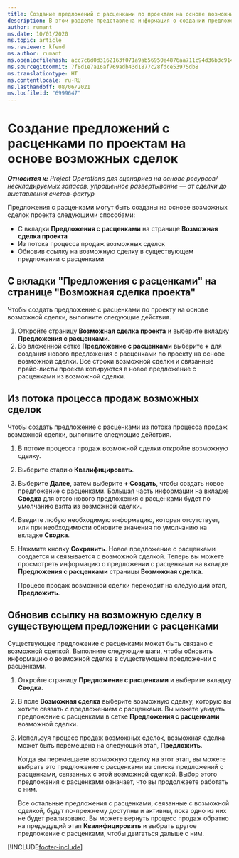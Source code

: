 ```yaml
---
title: Создание предложений с расценками по проектам на основе возможных сделок
description: В этом разделе представлена информация о создании предложения с расценками по проекту из возможной сделки.
author: rumant
ms.date: 10/01/2020
ms.topic: article
ms.reviewer: kfend
ms.author: rumant
ms.openlocfilehash: acc7c6d0d3162163f071a9ab56950e4876aa711c94d36b3c9149cd46d76c57bd
ms.sourcegitcommit: 7f8d1e7a16af769adb43d1877c28fdce53975db8
ms.translationtype: HT
ms.contentlocale: ru-RU
ms.lasthandoff: 08/06/2021
ms.locfileid: "6999647"
---
```

# <a name="create-project-quotes-from-opportunities"></a>Создание предложений с расценками по проектам на основе возможных сделок

_**Относится к:** Project Operations для сценариев на основе ресурсов/нескладируемых запасов, упрощенное развертывание — от сделки до выставления счетов-фактур_

Предложения с расценками могут быть созданы на основе возможных сделок проекта следующими способами:

- С вкладки **Предложения с расценками** на странице **Возможная сделка проекта**
- Из потока процесса продаж возможных сделок
- Обновив ссылку на возможную сделку в существующем предложении с расценками

## <a name="from-the-quotes-tab-of-the-project-opportunity-page"></a>С вкладки "Предложения с расценками" на странице "Возможная сделка проекта"

Чтобы создать предложение с расценками по проекту на основе возможной сделки, выполните следующие действия.

1. Откройте страницу **Возможная сделка проекта** и выберите вкладку **Предложения с расценками**. 
2. Во вложенной сетке **Предложение с расценками** выберите **+** для создания нового предложения с расценками по проекту на основе возможной сделки. Все строки возможной сделки и связанные прайс-листы проекта копируются в новое предложение с расценками из возможной сделки.

## <a name="from-the-opportunity-sales-process-flow"></a>Из потока процесса продаж возможных сделок

Чтобы создать предложение с расценками из потока процесса продаж возможной сделки, выполните следующие действия.

1. В потоке процесса продаж возможной сделки откройте возможную сделку.
2. Выберите стадию **Квалифицировать**. 
3. Выберите **Далее**, затем выберите **+ Создать**, чтобы создать новое предложение с расценками. Большая часть информации на вкладке **Сводка** для этого нового предложения с расценками будет по умолчанию взята из возможной сделки. 
4. Введите любую необходимую информацию, которая отсутствует, или при необходимости обновите значения по умолчанию на вкладке **Сводка**.
5. Нажмите кнопку **Сохранить**. Новое предложение с расценками создается и связывается с возможной сделкой. Теперь вы можете просмотреть информацию о предложении с расценками на вкладке **Предложения с расценками** страницы **Возможная сделка**. 

   Процесс продаж возможной сделки переходит на следующий этап, **Предложить**.


## <a name="by-updating-the-opportunity-reference-on-an-existing-quote"></a>Обновив ссылку на возможную сделку в существующем предложении с расценками

Существующее предложение с расценками может быть связано с возможной сделкой. Выполните следующие шаги, чтобы обновить информацию о возможной сделке в существующем предложении с расценками.

1. Откройте страницу **Предложение с расценками** и выберите вкладку **Сводка**.
2. В поле **Возможная сделка** выберите возможную сделку, которую вы хотите связать с предложением с расценками. Вы можете увидеть предложение с расценками в сетке **Предложения с расценками** возможной сделки. 
3. Используя процесс продаж возможных сделок, возможная сделка может быть перемещена на следующий этап, **Предложить**. 

   Когда вы перемещаете возможную сделку на этот этап, вы можете выбрать это предложение с расценками из списка предложений с расценками, связанных с этой возможной сделкой. Выбор этого предложения с расценками означает, что вы продолжаете работать с ним.

   Все остальные предложения с расценками, связанные с возможной сделкой, будут по-прежнему доступны и активны, пока одно из них не будет реализовано. Вы можете вернуть процесс продаж обратно на предыдущий этап **Квалифицировать** и выбрать другое предложение с расценками, чтобы двигаться дальше с ним.


[!INCLUDE[footer-include](../includes/footer-banner.md)]